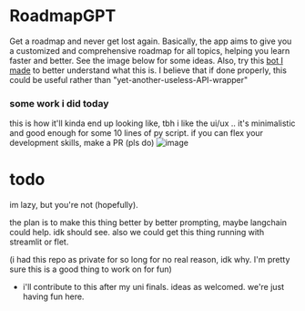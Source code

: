 # RoadmapGPT
Get a roadmap and never get lost again. Basically, the app aims to give you a customized and comprehensive roadmap for all topics, helping you learn faster and better. See the image below for some ideas. Also, try this [bot I made](https://poe.com/Roadmap) to better understand what this is. I believe that if done properly, this could be useful rather than "yet-another-useless-API-wrapper"

### some work i did today

this is how it'll kinda end up looking like, tbh i like the ui/ux .. it's minimalistic and good enough for some 10 lines of py script.
if you can flex your development skills, make a PR (pls do)
![image](https://github.com/robinroy03/RoadmapGPT/assets/115863770/42510ea7-6163-43f4-8522-2ba27fed5538)


# todo

im lazy, but you're not (hopefully).

the plan is to make this thing better by better prompting, maybe langchain could help. idk should see.
also we could get this thing running with streamlit or flet. 



(i had this repo as private for so long for no real reason, idk why. I'm pretty sure this is a good thing to work on for fun)

- i'll contribute to this after my uni finals.
  ideas as welcomed. we're just having fun here.
